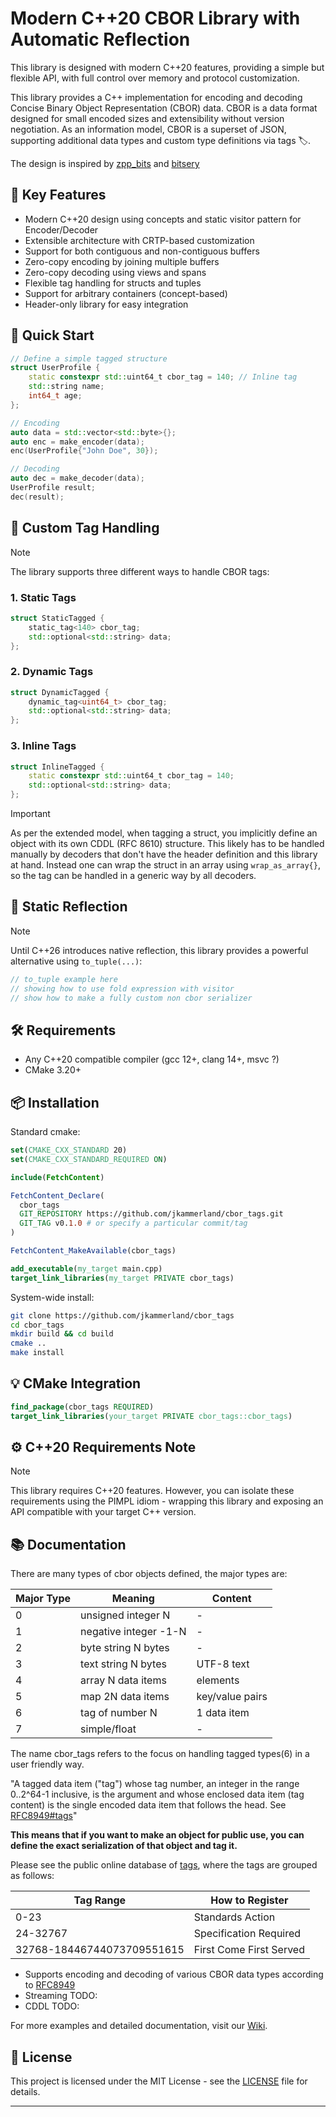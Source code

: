 # Modern C++20 CBOR Library with Automatic Reflection

This library is designed with modern C++20 features, providing a simple but flexible API, with full control over memory and protocol customization. 

This library provides a C++ implementation for encoding and decoding Concise Binary Object Representation (CBOR) data. CBOR is a data format designed for small encoded sizes and extensibility without version negotiation. As an information model, CBOR is a superset of JSON, supporting additional data types and custom type definitions via tags 🏷️.

The design is inspired by [zpp_bits](https://github.com/eyalz800/zpp_bits) and [bitsery](https://github.com/fraillt/bitsery)

## 🎯 Key Features

- Modern C++20 design using concepts and static visitor pattern for Encoder/Decoder
- Extensible architecture with CRTP-based customization
- Support for both contiguous and non-contiguous buffers
- Zero-copy encoding by joining multiple buffers
- Zero-copy decoding using views and spans
- Flexible tag handling for structs and tuples
- Support for arbitrary containers (concept-based)
- Header-only library for easy integration

## 🔧 Quick Start

```cpp
// Define a simple tagged structure
struct UserProfile {
    static constexpr std::uint64_t cbor_tag = 140; // Inline tag
    std::string name;
    int64_t age;
};

// Encoding
auto data = std::vector<std::byte>{};
auto enc = make_encoder(data);
enc(UserProfile{"John Doe", 30});

// Decoding
auto dec = make_decoder(data);
UserProfile result;
dec(result);
```

## 🎨 Custom Tag Handling

> [!NOTE]
> The library supports three different ways to handle CBOR tags:

### 1. Static Tags
```cpp
struct StaticTagged {
    static_tag<140> cbor_tag;
    std::optional<std::string> data;
};
```

### 2. Dynamic Tags
```cpp
struct DynamicTagged {
    dynamic_tag<uint64_t> cbor_tag;
    std::optional<std::string> data;
};
```

### 3. Inline Tags
```cpp
struct InlineTagged {
    static constexpr std::uint64_t cbor_tag = 140;
    std::optional<std::string> data;
};
```

> [!IMPORTANT]
> As per the extended model, when tagging a struct, you implicitly define an object with its own CDDL (RFC 8610) structure.
> This likely has to be handled manually by decoders that don't have the header definition and this library at hand.
> Instead one can wrap the struct in an array using `wrap_as_array{}`, so the tag can be handled in a generic way by all decoders.

## 🔄 Static Reflection

> [!NOTE]
> Until C++26 introduces native reflection, this library provides a powerful alternative using `to_tuple(...)`:

```cpp
// to_tuple example here
// showing how to use fold expression with visitor
// show how to make a fully custom non cbor serializer
```

## 🛠️ Requirements

- Any C++20 compatible compiler (gcc 12+, clang 14+, msvc ?)
- CMake 3.20+

## 📦 Installation

Standard cmake:

```cmake
set(CMAKE_CXX_STANDARD 20)
set(CMAKE_CXX_STANDARD_REQUIRED ON)

include(FetchContent)

FetchContent_Declare(
  cbor_tags
  GIT_REPOSITORY https://github.com/jkammerland/cbor_tags.git
  GIT_TAG v0.1.0 # or specify a particular commit/tag
)

FetchContent_MakeAvailable(cbor_tags)

add_executable(my_target main.cpp)
target_link_libraries(my_target PRIVATE cbor_tags)
```

System-wide install:

```bash
git clone https://github.com/jkammerland/cbor_tags
cd cbor_tags
mkdir build && cd build
cmake ..
make install
```

## 💡 CMake Integration

```cmake
find_package(cbor_tags REQUIRED)
target_link_libraries(your_target PRIVATE cbor_tags::cbor_tags)
```

## ⚙️ C++20 Requirements Note

> [!NOTE]
> This library requires C++20 features. However, you can isolate these requirements using the PIMPL idiom - wrapping this library and exposing an API compatible with your target C++ version.

## 📚 Documentation

There are many types of cbor objects defined, the major types are:

| Major Type | Meaning                 | Content               |
|------------|-------------------------|-----------------------|
| 0          | unsigned integer N      | -                     |
| 1          | negative integer -1-N   | -                     |
| 2          | byte string N bytes     | -                     |
| 3          | text string N bytes     | UTF-8 text            |
| 4          | array N data items      | elements              |
| 5          | map 2N data items       | key/value pairs       |
| 6          | tag of number N         | 1 data item           |
| 7          | simple/float            | -                     |


The name cbor_tags refers to the focus on handling tagged types(6) in a user friendly way. 

"A tagged data item ("tag") whose tag number, an integer in the range 0..2^64-1 inclusive, is the argument and whose enclosed data item (tag content) is the single encoded data item that follows the head. See [RFC8949#tags](https://www.rfc-editor.org/rfc/rfc8949.html#tags)"

**This means that if you want to make an object for public use, you can define the exact serialization of that object and tag it.**

Please see the public online database of [tags](https://www.iana.org/assignments/cbor-tags/cbor-tags.xhtml), where the tags are grouped as follows:

| Tag Range                   | How to Register         |
|-----------------------------|-------------------------|
| 0-23                        | Standards Action        |
| 24-32767                    | Specification Required  |
| 32768-18446744073709551615  | First Come First Served |


- Supports encoding and decoding of various CBOR data types according to [RFC8949](https://datatracker.ietf.org/doc/html/rfc8949) 
- Streaming TODO:
- CDDL TODO:

For more examples and detailed documentation, visit our [Wiki](link-to-wiki).

## 📄 License

This project is licensed under the MIT License - see the [LICENSE](LICENSE) file for details.

---